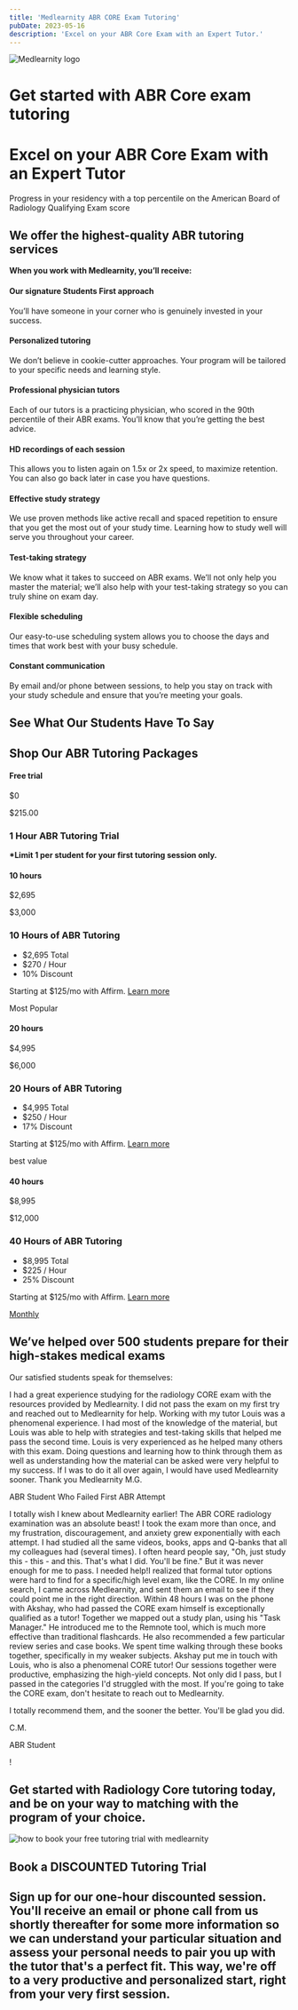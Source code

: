 ```yaml
---
title: 'Medlearnity ABR CORE Exam Tutoring'
pubDate: 2023-05-16
description: 'Excel on your ABR Core Exam with an Expert Tutor.'
---
```


![Medlearnity logo](https://i2xfwztd2ksbegse.public.blob.vercel-storage.com/wp/2020/08/logo_Med_Learnity.svg 'logo_Med_Learnity')

# Get started with ABR Core exam tutoring

# Excel on your ABR Core Exam with an Expert Tutor

Progress in your residency with a top percentile on the American Board of Radiology Qualifying Exam score

## We offer the highest-quality ABR tutoring services

**When you work with Medlearnity, you’ll receive:**

#### Our signature Students First approach

You’ll have someone in your corner who is genuinely invested in your success.

#### Personalized tutoring

We don’t believe in cookie-cutter approaches. Your program will be tailored to your specific needs and learning style.

#### Professional physician tutors

Each of our tutors is a practicing physician, who scored in the 90th percentile of their ABR exams. You’ll know that you’re getting the best advice.

#### HD recordings of each session

This allows you to listen again on 1.5x or 2x speed, to maximize retention. You can also go back later in case you have questions.

#### Effective study strategy

We use proven methods like active recall and spaced repetition to ensure that you get the most out of your study time. Learning how to study well will serve you throughout your career.

#### Test-taking strategy

We know what it takes to succeed on ABR exams. We’ll not only help you master the material; we’ll also help with your test-taking strategy so you can truly shine on exam day.

#### Flexible scheduling

Our easy-to-use scheduling system allows you to choose the days and times that work best with your busy schedule.

#### Constant communication

By email and/or phone between sessions, to help you stay on track with your study schedule and ensure that you’re meeting your goals.

## See What Our Students Have To Say

## Shop Our ABR Tutoring Packages

#### Free trial

$0

$215.00

### **1 Hour ABR Tutoring Trial**

**\*Limit 1 per student for your first tutoring session only.**

#### 10 hours

$2,695

$3,000

### **10 Hours of ABR Tutoring**

- $2,695 Total
- $270 / Hour
- 10% Discount

Starting at $125/mo with Affirm. [Learn more](<javascript:void(0)>)

Most Popular

#### 20 hours

$4,995

$6,000

### **20 Hours of ABR Tutoring**

- $4,995 Total
- $250 / Hour
- 17% Discount

Starting at $125/mo with Affirm. [Learn more](<javascript:void(0)>)

best value

#### 40 hours

$8,995

$12,000

### **40 Hours of ABR Tutoring**

- $8,995 Total
- $225 / Hour
- 25% Discount

Starting at $125/mo with Affirm. [Learn more](<javascript:void(0)>)

[Monthly](#)

## We’ve helped over 500 students prepare for their high-stakes medical exams

Our satisfied students speak for themselves:

I had a great experience studying for the radiology CORE exam with the resources provided by Medlearnity. I did not pass the exam on my first try and reached out to Medlearnity for help. Working with my tutor Louis was a phenomenal experience. I had most of the knowledge of the material, but Louis was able to help with strategies and test-taking skills that helped me pass the second time. Louis is very experienced as he helped many others with this exam. Doing questions and learning how to think through them as well as understanding how the material can be asked were very helpful to my success. If I was to do it all over again, I would have used Medlearnity sooner. Thank you Medlearnity
M.G.

ABR Student Who Failed First ABR Attempt

I totally wish I knew about Medlearnity earlier! The ABR CORE radiology examination was an absolute beast! I took the exam more than once, and my frustration, discouragement, and anxiety grew exponentially with each attempt. I had studied all the same videos, books, apps and Q-banks that all my colleagues had (several times). I often heard people say, "Oh, just study this - this - and this. That's what I did. You'll be fine." But it was never enough for me to pass. I needed help!I realized that formal tutor options were hard to find for a specific/high level exam, like the CORE. In my online search, I came across Medlearnity, and sent them an email to see if they could point me in the right direction. Within 48 hours I was on the phone with Akshay, who had passed the CORE exam himself is exceptionally qualified as a tutor! Together we mapped out a study plan, using his "Task Manager." He introduced me to the Remnote tool, which is much more effective than traditional flashcards. He also recommended a few particular review series and case books. We spent time walking through these books together, specifically in my weaker subjects. Akshay put me in touch with Louis, who is also a phenomenal CORE tutor! Our sessions together were productive, emphasizing the high-yield concepts. Not only did I pass, but I passed in the categories I'd struggled with the most. If you're going to take the CORE exam, don't hesitate to reach out to Medlearnity.

I totally recommend them, and the sooner the better. You'll be glad you did.

C.M.

ABR Student

!

## Get started with Radiology Core tutoring today, and be on your way to matching with the program of your choice.

![how to book your free tutoring trial with medlearnity](https://i2xfwztd2ksbegse.public.blob.vercel-storage.com/wp/2022/06/MG-how-to-book-your-free-trial.png 'MG-how-to-book-your-free-trial')

## **Book a DISCOUNTED Tutoring Trial**

## Sign up for our one-hour discounted session. You'll receive an email or phone call from us shortly thereafter for some more information so we can understand your particular situation and assess your personal needs to pair you up with the tutor that's a perfect fit. This way, we're off to a very productive and personalized start, right from your very first session.
